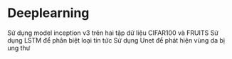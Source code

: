 # Deeplearning
Sử dụng model inception v3 trên hai tập dữ liệu CIFAR100 và FRUITS
Sử dụng LSTM để phân biệt loại tin tức
Sử dụng Unet để phát hiện vùng da bị ung thư

